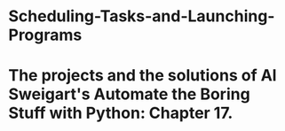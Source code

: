 # Scheduling-Tasks-and-Launching-Programs
# The projects and the solutions of Al Sweigart's Automate the Boring Stuff with Python: Chapter 17.
